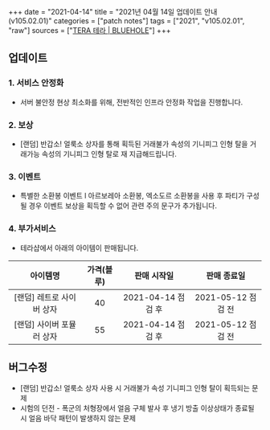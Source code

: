 +++
date = "2021-04-14"
title = "2021년 04월 14일 업데이트 안내 (v105.02.01)"
categories = ["patch notes"]
tags = ["2021", "v105.02.01", "raw"]
sources = ["[TERA 테라 | BLUEHOLE](https://playtera.co.kr/news/updates/270)"]
+++

## 업데이트

### 1. 서비스 안정화
- 서버 불안정 현상 최소화를 위해, 전반적인 인프라 안정화 작업을 진행합니다.
 
### 2. 보상
- [랜덤] 반갑소! 얼룩소 상자를 통해 획득된 거래불가 속성의 기니피그 인형 탈을 거래가능 속성의 기니피그 인형 탈로 재 지급해드립니다.
 
### 3. 이벤트
- 특별한 소환봉 이벤트
l  아르보레아 소환봉, 엑소도르 소환봉을 사용 후 파티가 구성될 경우 이벤트 보상을 획득할 수 없어 관련 주의 문구가 추가됩니다.
 
### 4. 부가서비스
- 테라샵에서 아래의 아이템이 판매됩니다.

| 아이템명 | 가격(블루) | 판매 시작일 | 판매 종료일 |
| :-: | :-: | :-: | :-: |
| [랜덤] 레트로 사이버 상자 | 40 | 2021-04-14 점검 후 | 2021-05-12 점검 전 |
| [랜덤] 사이버 포뮬러 상자 | 55 | 2021-04-14 점검 후 | 2021-05-12 점검 전 |
 
## 버그수정

- [랜덤] 반갑소! 얼룩소 상자 사용 시 거래불가 속성 기니피그 인형 탈이 획득되는 문제
- 시험의 던전 - 폭군의 처형장에서 얼음 구체 발사 후 냉기 방출 이상상태가 종료될 시 얼음 바닥 패턴이 발생하지 않는 문제